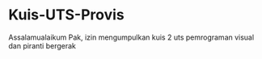 # Kuis-UTS-Provis
Assalamualaikum Pak, izin mengumpulkan kuis 2 uts pemrograman visual dan piranti bergerak
